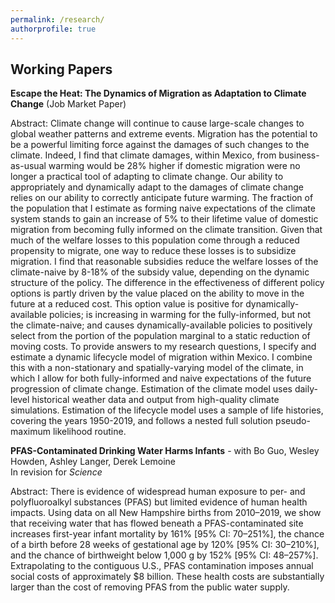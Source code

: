 ```yaml
---
permalink: /research/
authorprofile: true
---
```



<h2>Working Papers</h2>
<b>Escape the Heat: The Dynamics of Migration as Adaptation to Climate Change</b> (Job Market Paper)
<br style="line-height: 5px" />
  <p>Abstract: Climate change will continue to cause large-scale changes to global weather patterns and extreme events. Migration has the potential to be a powerful limiting force against the damages of such changes to the climate. Indeed, I find that climate damages, within Mexico, from business-as-usual warming would be 28% higher if domestic migration were no longer a practical tool of adapting to climate change.  Our ability to appropriately and dynamically adapt to the damages of climate change relies on our ability to correctly anticipate future warming. The fraction of the population that I estimate as forming naive expectations of the climate system stands to gain an increase of 5% to their lifetime value of domestic migration from becoming fully informed on the climate transition. Given that much of the welfare losses to this population come through a reduced propensity to migrate, one way to reduce these losses is to subsidize migration. I find that reasonable subsidies reduce the welfare losses of the climate-naive by 8-18% of the subsidy value, depending on the dynamic structure of the policy. The difference in the effectiveness of different policy options is partly driven by the value placed on the ability to move in the future at a reduced cost. This option value is positive for dynamically-available policies; is increasing in warming for the fully-informed, but not the climate-naive; and causes dynamically-available policies to positively select from the portion of the population marginal to a static reduction of moving costs. To provide answers to my research questions, I specify and
estimate a dynamic lifecycle model of migration within Mexico. I combine this with a non-stationary and
spatially-varying model of the climate, in which I allow for both fully-informed and naive expectations of the
future progression of climate change. Estimation of the climate model uses daily-level historical weather data and output from high-quality climate simulations. Estimation of the lifecycle model uses a sample of life histories, covering the years 1950-2019,
and follows a nested full solution pseudo-maximum likelihood routine.</p>
<b>PFAS-Contaminated Drinking Water Harms Infants</b> - with Bo Guo, Wesley Howden, Ashley Langer, Derek Lemoine
<br style="line-height: 5px" /> In revision for <i>Science </i>
  <p>Abstract: There is evidence of widespread human exposure to per- and polyfluoroalkyl substances (PFAS) but limited evidence of human health impacts. Using data on all New Hampshire births from 2010–2019, we show that receiving water that has flowed beneath a PFAS-contaminated site increases first-year infant mortality by 161% [95% CI: 70–251%], the chance of a birth before 28 weeks of gestational age by 120% [95% CI: 30–210%], and the chance of birthweight below 1,000 g by 152% [95% CI: 48–257%]. Extrapolating to the contiguous U.S., PFAS contamination imposes annual social costs of approximately $8 billion. These health costs are substantially larger than the cost of removing PFAS from the public water supply.</p>
